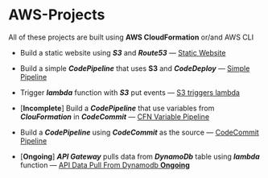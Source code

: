 # AWS-Projects

All of these projects are built using **AWS CloudFormation** or/and AWS CLI 

* Build a static website using ***S3*** and ***Route53*** — [Static Website](https://github.com/gsidhu13/AWS-Projects/tree/main/WebsiteUsingS3%26Route53)

* Build a simple ***CodePipeline*** that uses **S3** and ***CodeDeploy*** — [Simple Pipeline](https://github.com/gsidhu13/AWS-Projects/tree/main/SimplePipeline)

* Trigger ***lambda*** function with ***S3*** put events — [S3 triggers lambda](https://github.com/gsidhu13/AWS-Projects/tree/main/S3TriggerLambda)

* [**Incomplete**] Build a ***CodePipeline*** that use variables from ***ClouFormation*** in ***CodeCommit*** — [CFN Variable Pipeline ](https://github.com/gsidhu13/AWS-Projects/tree/main/CF_Variables_Pipeline)

* Build a ***CodePipeline*** using ***CodeCommit*** as the source — [CodeCommit Pipeline](https://github.com/gsidhu13/AWS-Projects/tree/main/CodeCommit_SimplePipeline)

* [**Ongoing**] ***API Gateway*** pulls data from ***DynamoDb*** table using ***lambda*** function — [API Data Pull From Dynamodb **Ongoing**](https://github.com/gsidhu13/AWS-Projects/tree/main/DynamoDb_lambda)
